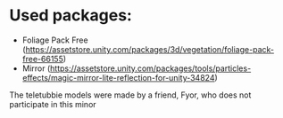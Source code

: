 # Used packages:
- Foliage Pack Free (https://assetstore.unity.com/packages/3d/vegetation/foliage-pack-free-66155)
- Mirror (https://assetstore.unity.com/packages/tools/particles-effects/magic-mirror-lite-reflection-for-unity-34824)

The teletubbie models were made by a friend, Fyor, who does not participate in this minor
